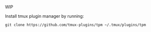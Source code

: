 WIP

Install tmux plugin manager by running:

`git clone https://github.com/tmux-plugins/tpm ~/.tmux/plugins/tpm`
